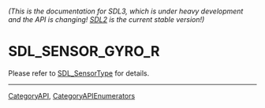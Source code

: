 ###### (This is the documentation for SDL3, which is under heavy development and the API is changing! [SDL2](https://wiki.libsdl.org/SDL2/) is the current stable version!)
# SDL_SENSOR_GYRO_R

Please refer to [SDL_SensorType](SDL_SensorType) for details.

----
[CategoryAPI](CategoryAPI), [CategoryAPIEnumerators](CategoryAPIEnumerators)


